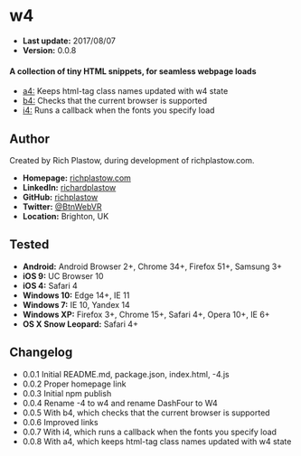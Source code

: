 w4
==

+ __Last update:__  2017/08/07
+ __Version:__      0.0.8

#### A collection of tiny HTML snippets, for seamless webpage loads

+ [a4:](a4.md) Keeps html-tag class names updated with w4 state
+ [b4:](b4.md) Checks that the current browser is supported
+ [i4:](i4.md) Runs a callback when the fonts you specify load


Author
------
Created by Rich Plastow, during development of richplastow.com.

+ __Homepage:__     [richplastow.com](http://richplastow.com)
+ __LinkedIn:__     [richardplastow](https://linkedin.com/in/richardplastow)
+ __GitHub:__       [richplastow](https://github.com/richplastow)
+ __Twitter:__      [@BtnWebVR](https://twitter.com/BtnWebVR)
+ __Location:__     Brighton, UK


Tested
------
+ __Android:__           Android Browser 2+, Chrome 34+, Firefox 51+, Samsung 3+
+ __iOS 9:__             UC Browser 10
+ __iOS 4:__             Safari 4
+ __Windows 10:__        Edge 14+, IE 11
+ __Windows 7:__         IE 10, Yandex 14
+ __Windows XP:__        Firefox 3+, Chrome 15+, Safari 4+, Opera 10+, IE 6+
+ __OS X Snow Leopard:__ Safari 4+


Changelog
---------
+ 0.0.1       Initial README.md, package.json, index.html, -4.js
+ 0.0.2       Proper homepage link
+ 0.0.3       Initial npm publish
+ 0.0.4       Rename -4 to w4 and rename DashFour to W4
+ 0.0.5       With b4, which checks that the current browser is supported
+ 0.0.6       Improved links
+ 0.0.7       With i4, which runs a callback when the fonts you specify load
+ 0.0.8       With a4, which keeps html-tag class names updated with w4 state
